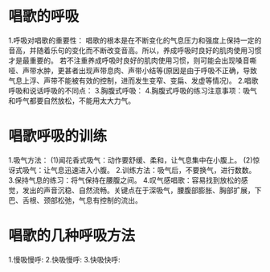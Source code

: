 # 唱歌的呼吸
  1.呼吸对唱歌的重要性：
    唱歌的根本是在不断变化的气息压力和强度上保持一定的音高，并随着乐句的变化而不断改变音高。所以，养成呼吸时良好的肌肉使用习惯才是最重要的。
  若不注重养成呼吸时良好的肌肉使用习惯，则可能会出现嗓音嘶哑、声带水肿，更甚者出现声带息肉、声带小结等(原因是由于呼吸不正确，导致气息上浮、声带不能被有效的控制，进而发生变窄、变扁、发虚等情况)。
  2.唱歌呼吸和说话呼吸的不同点：
  3.胸腹式呼吸：
  4.胸腹式呼吸的练习注意事项：吸气和呼气都要自然放松，不能用太大力气。
# 唱歌呼吸的训练
  1.吸气方法：
    (1)闻花香式吸气：动作要舒缓、柔和，让气息集中在小腹上。
    (2)惊讶式吸气：让气息迅速进入小腹。
  2.训练方法：吸气后，不要换气，进行数数。
  3.保持气息的练习：将气保持在腰腹之间。
  4.叹气感唱歌：容易找到放松的感觉，发出的声音沉稳、自然流畅。关键点在于深吸气，腰腹部膨胀、胸部扩展，下巴、舌根、颈部松弛，气息有控制的流出。


# 唱歌的几种呼吸方法
1.慢吸慢呼:
2.快吸慢呼:
3.快吸快呼: